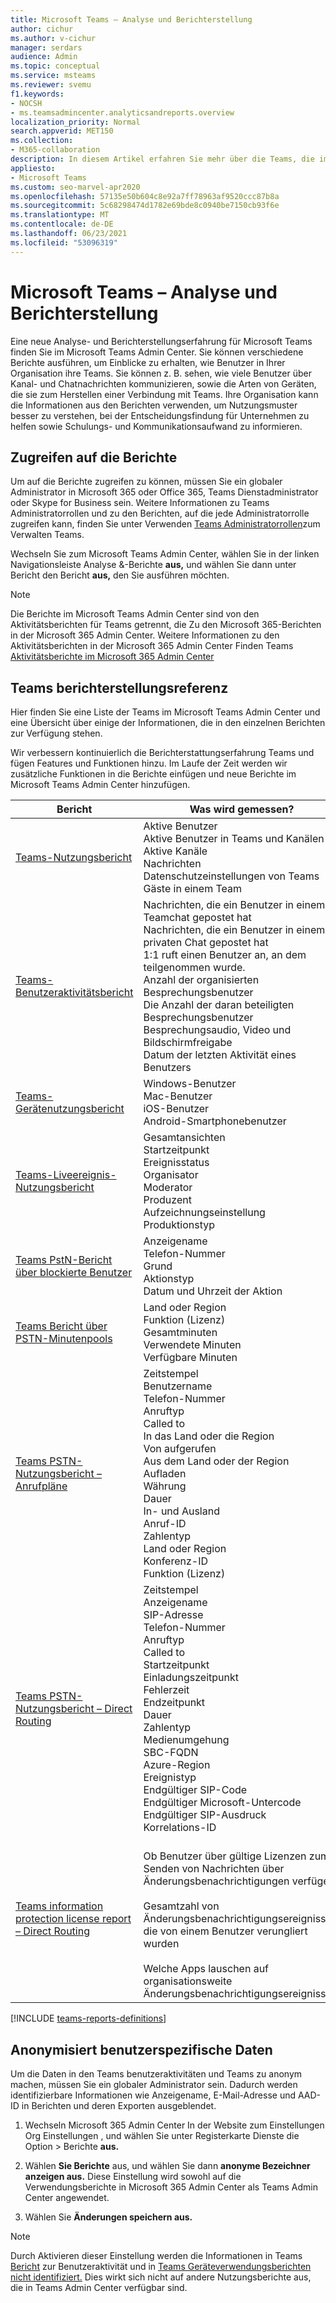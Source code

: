 ```yaml
---
title: Microsoft Teams – Analyse und Berichterstellung
author: cichur
ms.author: v-cichur
manager: serdars
audience: Admin
ms.topic: conceptual
ms.service: msteams
ms.reviewer: svemu
f1.keywords:
- NOCSH
- ms.teamsadmincenter.analyticsandreports.overview
localization_priority: Normal
search.appverid: MET150
ms.collection:
- M365-collaboration
description: In diesem Artikel erfahren Sie mehr über die Teams, die im Microsoft Teams Admin Center verfügbar sind.
appliesto:
- Microsoft Teams
ms.custom: seo-marvel-apr2020
ms.openlocfilehash: 57135e50b604c8e92a7ff78963af9520ccc87b8a
ms.sourcegitcommit: 5c68298474d1782e69bde8c0940be7150cb93f6e
ms.translationtype: MT
ms.contentlocale: de-DE
ms.lasthandoff: 06/23/2021
ms.locfileid: "53096319"
---
```

# <a name="microsoft-teams-analytics-and-reporting"></a>Microsoft Teams – Analyse und Berichterstellung

Eine neue Analyse- und Berichterstellungserfahrung für Microsoft Teams finden Sie im Microsoft Teams Admin Center. Sie können verschiedene Berichte ausführen, um Einblicke zu erhalten, wie Benutzer in Ihrer Organisation ihre Teams. Sie können z. B. sehen, wie viele Benutzer über Kanal- und Chatnachrichten kommunizieren, sowie die Arten von Geräten, die sie zum Herstellen einer Verbindung mit Teams. Ihre Organisation kann die Informationen aus den Berichten verwenden, um Nutzungsmuster besser zu verstehen, bei der Entscheidungsfindung für Unternehmen zu helfen sowie Schulungs- und Kommunikationsaufwand zu informieren.

## <a name="how-to-access-the-reports"></a>Zugreifen auf die Berichte

Um auf die Berichte zugreifen zu können, müssen Sie ein globaler Administrator in Microsoft 365 oder Office 365, Teams Dienstadministrator oder Skype for Business sein. Weitere Informationen zu Teams Administratorrollen und zu den Berichten, auf die jede Administratorrolle zugreifen kann, finden Sie unter Verwenden [Teams Administratorrollen](../using-admin-roles.md)zum Verwalten Teams.

Wechseln Sie zum Microsoft Teams Admin Center, wählen Sie in der linken Navigationsleiste Analyse &-Berichte **aus,** und wählen Sie dann unter Bericht den Bericht **aus,** den Sie ausführen möchten.

> [!NOTE]
> Die Berichte im Microsoft Teams Admin Center sind von den Aktivitätsberichten für Teams getrennt, die Zu den Microsoft 365-Berichten in der Microsoft 365 Admin Center. Weitere Informationen zu den Aktivitätsberichten in der Microsoft 365 Admin Center Finden Teams [Aktivitätsberichte im Microsoft 365 Admin Center](../teams-activity-reports.md)

## <a name="teams-reporting-reference"></a>Teams berichterstellungsreferenz

Hier finden Sie eine Liste der Teams im Microsoft Teams Admin Center und eine Übersicht über einige der Informationen, die in den einzelnen Berichten zur Verfügung stehen.

Wir verbessern kontinuierlich die Berichterstattungserfahrung Teams und fügen Features und Funktionen hinzu. Im Laufe der Zeit werden wir zusätzliche Funktionen in die Berichte einfügen und neue Berichte im Microsoft Teams Admin Center hinzufügen.

|Bericht  |Was wird gemessen? |
|---------|---------|
|[Teams-Nutzungsbericht](teams-usage-report.md)  |  Aktive Benutzer<br/>Aktive Benutzer in Teams und Kanälen<br/>Aktive Kanäle<br/>Nachrichten<br/>Datenschutzeinstellungen von Teams<br/>Gäste in einem Team   |
|[Teams-Benutzeraktivitätsbericht](user-activity-report.md)  | Nachrichten, die ein Benutzer in einem Teamchat gepostet hat<br/>Nachrichten, die ein Benutzer in einem privaten Chat gepostet hat<br/>  1:1 ruft einen Benutzer an, an dem teilgenommen wurde.<br/> Anzahl der organisierten Besprechungsbenutzer <br/>Die Anzahl der daran beteiligten Besprechungsbenutzer<br/>Besprechungsaudio, Video und Bildschirmfreigabe<br/>   Datum der letzten Aktivität eines Benutzers     |
|[Teams-Gerätenutzungsbericht](device-usage-report.md)   |  Windows-Benutzer<br/>Mac-Benutzer<br/>iOS-Benutzer<br/>Android-Smartphonebenutzer     |
|[Teams-Liveereignis-Nutzungsbericht](teams-live-event-usage-report.md)   |  Gesamtansichten<br>Startzeitpunkt<br>Ereignisstatus<br>Organisator<br>Moderator<br>Produzent<br>Aufzeichnungseinstellung<br>Produktionstyp    |
|[Teams PstN-Bericht über blockierte Benutzer](pstn-blocked-users-report.md)   |  Anzeigename<br>Telefon-Nummer<br>Grund<br>Aktionstyp<br>Datum und Uhrzeit der Aktion   |
|[Teams Bericht über PSTN-Minutenpools](pstn-minute-pools-report.md) |  Land oder Region<br>Funktion (Lizenz) <br>Gesamtminuten<br>Verwendete Minuten<br>Verfügbare Minuten|
|[Teams PSTN-Nutzungsbericht – Anrufpläne](pstn-usage-report.md#calling-plans)|  Zeitstempel<br>Benutzername<br>Telefon-Nummer<br>Anruftyp <br>Called to<br>In das Land oder die Region <br>Von aufgerufen <br>Aus dem Land oder der Region<br>Aufladen<br>Währung<br>Dauer<br>In- und Ausland<br>Anruf-ID<br>Zahlentyp<br>Land oder Region<br>Konferenz-ID<br>Funktion (Lizenz)|
|[Teams PSTN-Nutzungsbericht – Direct Routing](pstn-usage-report.md#direct-routing)  |  Zeitstempel<br>Anzeigename<br>SIP-Adresse<br>Telefon-Nummer <br>Anruftyp<br>Called to<br>Startzeitpunkt<br>Einladungszeitpunkt<br>Fehlerzeit<br>Endzeitpunkt<br>Dauer<br>Zahlentyp<br>Medienumgehung<br>SBC-FQDN<br>Azure-Region<br>Ereignistyp<br>Endgültiger SIP-Code<br>Endgültiger Microsoft-Untercode<br>Endgültiger SIP-Ausdruck<br>Korrelations-ID  |
|[Teams information protection license report – Direct Routing](information-protection-license-report.md)  | <br>Ob Benutzer über gültige Lizenzen zum Senden von Nachrichten über Änderungsbenachrichtigungen verfügen</br><br>Gesamtzahl von Änderungsbenachrichtigungsereignissen, die von einem Benutzer verungliert wurden</br><br>Welche Apps lauschen auf organisationsweite Änderungsbenachrichtigungsereignisse</br>|


[!INCLUDE [teams-reports-definitions](../includes/teams-reports-definitions.md)]

## <a name="make-the-user-specific-data-anonymous"></a>Anonymisiert benutzerspezifische Daten

Um die Daten in den Teams benutzeraktivitäten und Teams zu anonym machen, müssen Sie ein globaler Administrator sein. Dadurch werden identifizierbare Informationen wie Anzeigename, E-Mail-Adresse und AAD-ID in Berichten und deren Exporten ausgeblendet.

1. Wechseln Microsoft 365 Admin Center In der Website  zum Einstellungen Org Einstellungen , und wählen Sie unter Registerkarte Dienste die Option \> Berichte **aus.** 
    
2. Wählen **Sie Berichte** aus, und wählen Sie dann **anonyme Bezeichner anzeigen aus.** Diese Einstellung wird sowohl auf die Verwendungsberichte in Microsoft 365 Admin Center als Teams Admin Center angewendet.
  
3. Wählen Sie **Änderungen speichern aus.**

> [!NOTE]
> Durch Aktivieren dieser Einstellung werden die Informationen in Teams [Bericht](user-activity-report.md) zur Benutzeraktivität und in [Teams Geräteverwendungsberichten nicht identifiziert.](device-usage-report.md) Dies wirkt sich nicht auf andere Nutzungsberichte aus, die in Teams Admin Center verfügbar sind.
